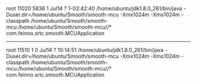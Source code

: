 root     11020  5836  1 Jul14 ?        1-02:42:40 /home/ubuntu/jdk1.8.0_261/bin/java -Duser.dir=/home/ubuntu/Smooth/smooth-mcu -Xmx1024m -Xms1024m -classpath /home/ubuntu/Smooth/smooth-mcu:/home/ubuntu/Smooth/smooth-mcu//* com.feinno.srtc.smooth.MCUApplication

---

root     11510     1  0 Jul14 ?        10:14:51 /home/ubuntu/jdk1.8.0_261/bin/java -Duser.dir=/home/ubuntu/Smooth/smooth-mcu -Xmx1024m -Xms1024m -classpath /home/ubuntu/Smooth/smooth-mcu:/home/ubuntu/Smooth/smooth-mcu//* com.feinno.srtc.smooth.MCUApplication
